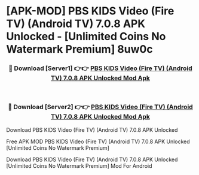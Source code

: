 # [APK-MOD] PBS KIDS Video (Fire TV) (Android TV) 7.0.8 APK Unlocked - [Unlimited Coins No Watermark Premium] 8uw0c



<div align="center">
<h3>🔴 Download [Server1] 👉👉 <a href="https://momento.my/?title=PBS_KIDS_Video_(Fire_TV)_(Android_TV)_7.0.8_APK_Unlocked">PBS KIDS Video (Fire TV) (Android TV) 7.0.8 APK Unlocked Mod Apk</a></h3><br>

<h3>🔴 Download [Server2] 👉👉 <a href="https://momento.my/?title=PBS_KIDS_Video_(Fire_TV)_(Android_TV)_7.0.8_APK_Unlocked">PBS KIDS Video (Fire TV) (Android TV) 7.0.8 APK Unlocked Mod Apk</a></h3>
</div>



Download PBS KIDS Video (Fire TV) (Android TV) 7.0.8 APK Unlocked 

Free APK MOD PBS KIDS Video (Fire TV) (Android TV) 7.0.8 APK Unlocked [Unlimited Coins No Watermark Premium]

Download PBS KIDS Video (Fire TV) (Android TV) 7.0.8 APK Unlocked [Unlimited Coins No Watermark Premium] Mod For Android
